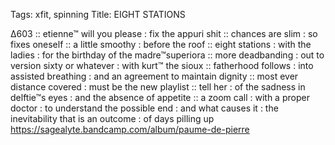 Tags: xfit, spinning
Title: EIGHT STATIONS
  
∆603 :: etienne™ will you please : fix the appuri shit :: chances are slim : so fixes oneself :: a little smoothy : before the roof :: eight stations : with the ladies : for the birthday of the madre™superiora :: more deadbanding : out to version sixty or whatever : with kurt™ the sioux :: fatherhood follows : into assisted breathing : and an agreement to maintain dignity :: most ever distance covered : must be the new playlist :: tell her : of the sadness in delftie™s eyes : and the absence of appetite :: a zoom call : with a proper doctor : to understand the possible end : and what causes it : the inevitability that is an outcome : of days pilling up
<https://sagealyte.bandcamp.com/album/paume-de-pierre>  
